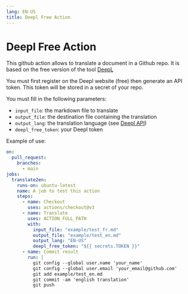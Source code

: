 ```yaml
---
lang: EN-US
title: Deepl Free Action
---
```


# Deepl Free Action

This github action allows to translate a document in a Github repo. It is based on the free version of the tool [DeepL](https://www.deepl.com/)

You must first register on the Deepl website (free) then generate an API token. This token will be stored in a secret of your repo.

You must fill in the following parameters:

-   `input_file`: the markdown file to translate
-   `output_file`: the destination file containing the translation
-   `output_lang`: the translation language (see [Deepl API](https://www.deepl.com/fr/docs-api/translating-documents/uploading/))
-   `deepl_free_token`: your Deepl token

Example of use:

``` yaml
on:
  pull_request:
    branches:
      - main
jobs:
  translate2en:
    runs-on: ubuntu-latest
    name: A job to test this action
    steps:
      - name: Checkout
        uses: actions/checkout@v3
      - name: Translate
        uses: ACTION_FULL_PATH
        with:
          input_file: "example/test_fr.md"
          output_file: "example/test_en.md"
          output_lang: "EN-US"
          deepl_free_token: "${{ secrets.TOKEN }}"
      - name: Commit result
        run: |
          git config --global user.name 'your_name'
          git config --global user.email 'your_email@github.com'
          git add example/test_en.md
          git commit -am 'english translation'
          git push
```
